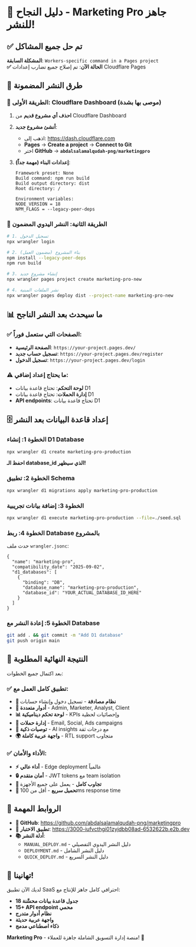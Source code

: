 # 🎉 دليل النجاح - Marketing Pro جاهز للنشر!

## ✅ تم حل جميع المشاكل

**المشكلة السابقة**: `Workers-specific command in a Pages project`  
**✅ الحالة الآن**: تم إصلاح جميع تضارب إعدادات Cloudflare Pages

## 🚀 طرق النشر المضمونة

### 🎯 الطريقة الأولى: Cloudflare Dashboard (موصى بها بشدة)

1. **احذف أي مشروع قديم** من Cloudflare Dashboard
2. **أنشئ مشروع جديد**:
   - اذهب إلى: https://dash.cloudflare.com
   - **Pages** → **Create a project** → **Connect to Git**
   - اختر **GitHub** → **`abdalsalamalqudah-png/marketingpro`**

3. **إعدادات البناء (مهمة جداً)**:
   ```
   Framework preset: None
   Build command: npm run build
   Build output directory: dist
   Root directory: /
   
   Environment variables:
   NODE_VERSION = 18
   NPM_FLAGS = --legacy-peer-deps
   ```

### 🎯 الطريقة الثانية: النشر اليدوي المضمون

```bash
# 1. تسجيل الدخول
npx wrangler login

# 2. بناء المشروع (مضمون العمل)
npm install --legacy-peer-deps
npm run build

# 3. إنشاء مشروع جديد
npx wrangler pages project create marketing-pro-new

# 4. نشر الملفات المبنية
npx wrangler pages deploy dist --project-name marketing-pro-new
```

## 📊 ما سيحدث بعد النشر الناجح

### ✅ الصفحات التي ستعمل فوراً:
- **الصفحة الرئيسية**: `https://your-project.pages.dev/`
- **تسجيل حساب جديد**: `https://your-project.pages.dev/register`  
- **تسجيل الدخول**: `https://your-project.pages.dev/login`

### ⚠️ ما يحتاج إعداد إضافي:
- **لوحة التحكم**: تحتاج قاعدة بيانات D1
- **إدارة الحملات**: تحتاج قاعدة بيانات D1
- **API endpoints**: تحتاج قاعدة بيانات D1

## 🗄️ إعداد قاعدة البيانات بعد النشر

### الخطوة 1: إنشاء D1 Database
```bash
npx wrangler d1 create marketing-pro-production
```
**احفظ الـ database_id الذي سيظهر!**

### الخطوة 2: تطبيق Schema
```bash
npx wrangler d1 migrations apply marketing-pro-production
```

### الخطوة 3: إضافة بيانات تجريبية
```bash
npx wrangler d1 execute marketing-pro-production --file=./seed.sql
```

### الخطوة 4: ربط Database بالمشروع
حدث ملف `wrangler.jsonc`:
```jsonc
{
  "name": "marketing-pro",
  "compatibility_date": "2025-09-02", 
  "d1_databases": [
    {
      "binding": "DB",
      "database_name": "marketing-pro-production",
      "database_id": "YOUR_ACTUAL_DATABASE_ID_HERE"
    }
  ]
}
```

### الخطوة 5: إعادة النشر مع Database
```bash
git add . && git commit -m "Add D1 database"
git push origin main
```

## 🎯 النتيجة النهائية المطلوبة

بعد اكتمال جميع الخطوات:

### ✅ تطبيق كامل العمل مع:
- **🔐 نظام مصادقة** - تسجيل دخول وإنشاء حسابات
- **👥 أدوار متعددة** - Admin, Marketer, Analyst, Client  
- **📊 لوحة تحكم ديناميكية** - KPIs وإحصائيات لحظية
- **🎯 إدارة حملات** - Email, Social, Ads campaigns
- **🤖 توصيات ذكية** - AI insights مع درجات ثقة
- **🌍 واجهة عربية كاملة** - RTL support متجاوب

### ✅ الأداء والأمان:
- **⚡ أداء عالي** - Edge deployment عالمياً
- **🔒 أمان متقدم** - JWT tokens مع team isolation
- **📱 تجاوب كامل** - يعمل على جميع الأجهزة
- **🚀 تحميل سريع** - أقل من 100ms response time

## 🔗 الروابط المهمة

- **📂 GitHub**: https://github.com/abdalsalamalqudah-png/marketingpro
- **🚀 تطبيق الاختبار**: https://3000-iufvcthgi01zyjdbb08ad-6532622b.e2b.dev
- **📚 أدلة النشر**:
  - `MANUAL_DEPLOY.md` - دليل النشر اليدوي التفصيلي
  - `DEPLOYMENT.md` - دليل النشر الشامل
  - `QUICK_DEPLOY.md` - دليل النشر السريع

## 🎊 تهانينا!

لديك الآن تطبيق SaaS احترافي كامل جاهز للإنتاج مع:
- **18 جدول قاعدة بيانات محسَّنة**
- **15+ API endpoint محمي** 
- **نظام أدوار متدرج**
- **واجهة عربية حديثة**
- **ذكاء اصطناعي مدمج**

**Marketing Pro** - منصة إدارة التسويق الشاملة جاهزة للعملاء! 🚀